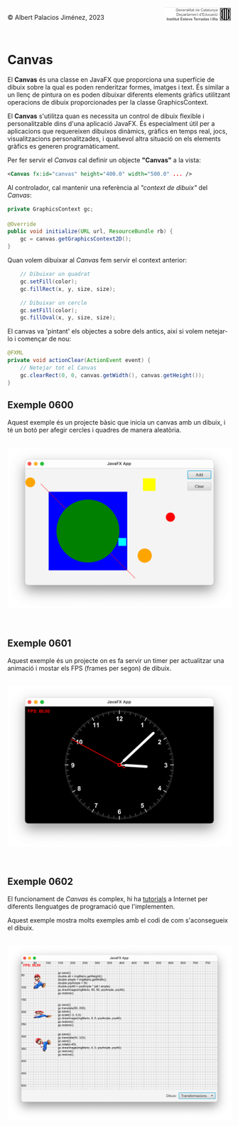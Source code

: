 <div style="display: flex; width: 100%;">
    <div style="flex: 1; padding: 0px;">
        <p>© Albert Palacios Jiménez, 2023</p>
    </div>
    <div style="flex: 1; padding: 0px; text-align: right;">
        <img src="./assets/ieti.png" height="32" alt="Logo de IETI" style="max-height: 32px;">
    </div>
</div>
<br/>

# Canvas

El **Canvas** és una classe en JavaFX que proporciona una superfície de dibuix sobre la qual es poden renderitzar formes, imatges i text. És similar a un llenç de pintura on es poden dibuixar diferents elements gràfics utilitzant operacions de dibuix proporcionades per la classe GraphicsContext.

El **Canvas** s'utilitza quan es necessita un control de dibuix flexible i personalitzable dins d'una aplicació JavaFX. És especialment útil per a aplicacions que requereixen dibuixos dinàmics, gràfics en temps real, jocs, visualitzacions personalitzades, i qualsevol altra situació on els elements gràfics es generen programàticament.

Per fer servir el *Canvas* cal definir un objecte **"Canvas"** a la vista:

```xml
<Canvas fx:id="canvas" height="400.0" width="500.0" ... />
````

Al controlador, cal mantenir una referència al *"context de dibuix"* del *Canvas*:

```java
private GraphicsContext gc;

@Override
public void initialize(URL url, ResourceBundle rb) {
    gc = canvas.getGraphicsContext2D();
}
```

Quan volem dibuixar al *Canvas* fem servir el context anterior:

```java
    // Dibuixar un quadrat
    gc.setFill(color);
    gc.fillRect(x, y, size, size);
```

```java
    // Dibuixar un cercle
    gc.setFill(color);
    gc.fillOval(x, y, size, size);
```

El canvas va 'pintant' els objectes a sobre dels antics, així si volem netejar-lo i començar de nou:

```java
@FXML
private void actionClear(ActionEvent event) {
    // Netejar tot el Canvas
    gc.clearRect(0, 0, canvas.getWidth(), canvas.getHeight());
}
```

## Exemple 0600

Aquest exemple és un projecte bàsic que inicia un canvas amb un dibuix, i té un botó per afegir cercles i quadres de manera aleatòria.

<br/>
<center><img src="./assets/ex0600.png" style="max-height: 400px" alt="">
<br/></center>
<br/>
<br/>

## Exemple 0601

Aquest exemple és un projecte on es fa servir un timer per actualitzar una animació i mostar els FPS (frames per segon) de dibuix.

<br/>
<center><img src="./assets/ex0601.png" style="max-height: 400px" alt="">
<br/></center>
<br/>
<br/>

## Exemple 0602

El funcionament de *Canvas* és complex, hi ha [tutorials](https://docs.oracle.com/javafx/2/canvas/jfxpub-canvas.htm) a Internet per diferents llenguatges de programació que l'implementen. 

Aquest exemple mostra molts exemples amb el codi de com s'aconsegueix el dibuix.

<br/>
<center><img src="./assets/ex0602.png" style="max-height: 400px" alt="">
<br/></center>
<br/>
<br/>